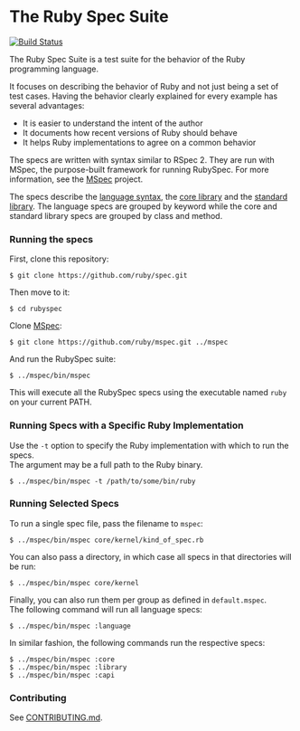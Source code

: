 # The Ruby Spec Suite

[![Build Status](https://travis-ci.org/ruby/spec.svg)](https://travis-ci.org/ruby/spec)

The Ruby Spec Suite is a test suite for the behavior of the Ruby programming language.

It focuses on describing the behavior of Ruby and not just being a set of test cases.
Having the behavior clearly explained for every example has several advantages:

* It is easier to understand the intent of the author
* It documents how recent versions of Ruby should behave
* It helps Ruby implementations to agree on a common behavior

The specs are written with syntax similar to RSpec 2.
They are run with MSpec, the purpose-built framework for running RubySpec.
For more information, see the [MSpec](http://github.com/ruby/mspec) project.

The specs describe the [language syntax](language/), the [core library](core/) and the [standard library](library/).
The language specs are grouped by keyword while the core and standard library specs are grouped by class and method.

### Running the specs

First, clone this repository:

    $ git clone https://github.com/ruby/spec.git

Then move to it:

    $ cd rubyspec

Clone [MSpec](http://github.com/ruby/mspec):

    $ git clone https://github.com/ruby/mspec.git ../mspec

And run the RubySpec suite:

    $ ../mspec/bin/mspec

This will execute all the RubySpec specs using the executable named `ruby` on your current PATH.

### Running Specs with a Specific Ruby Implementation

Use the `-t` option to specify the Ruby implementation with which to run the specs.  
The argument may be a full path to the Ruby binary.

    $ ../mspec/bin/mspec -t /path/to/some/bin/ruby

### Running Selected Specs

To run a single spec file, pass the filename to `mspec`:

    $ ../mspec/bin/mspec core/kernel/kind_of_spec.rb

You can also pass a directory, in which case all specs in that directories will be run:

    $ ../mspec/bin/mspec core/kernel

Finally, you can also run them per group as defined in `default.mspec`.  
The following command will run all language specs:

    $ ../mspec/bin/mspec :language

In similar fashion, the following commands run the respective specs:

    $ ../mspec/bin/mspec :core
    $ ../mspec/bin/mspec :library
    $ ../mspec/bin/mspec :capi

### Contributing

See [CONTRIBUTING.md](https://github.com/ruby/spec/blob/master/CONTRIBUTING.md).
